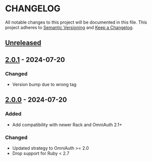 # CHANGELOG

All notable changes to this project will be documented in this file.
This project adheres to [Semantic Versioning](http://semver.org/) and [Keep a Changelog](http://keepachangelog.com/).

## [Unreleased]

## [2.0.1] - 2024-07-20

### Changed

- Version bump due to wrong tag

## [2.0.0] - 2024-07-20

### Added

- Add compatibility with newer Rack and OmniAuth 2.1+

### Changed

- Updated strategy to OmniAuth >= 2.0
- Drop support for Ruby < 2.7

[Unreleased]: https://github.com/jgraichen/omniauth-multipassword/compare/v2.0.1...HEAD
[2.0.1]: https://github.com/jgraichen/omniauth-multipassword/compare/v2.0.0...v2.0.1
[2.0.0]: https://github.com/jgraichen/omniauth-multipassword/releases/tag/v2.0.0
